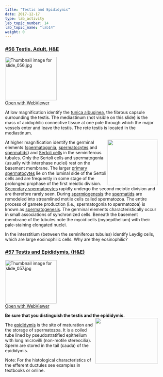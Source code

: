 ```yaml
---
title: "Testis and Epididymis"
date: 2017-12-17
type: lab_activity
lab_topic_number: 14
lab_topic_name: "lab14"
weight: 0
---
```

<div class="entrybody">
						<h3><u><b>#56 Testis, Adult, <span class="caps">H&amp;E</span></b></u></h3>

<div class="thumbnail"> <a href="http://virtualslides.cumc.columbia.edu/56.svs/view.apml?" target="_blank"><img alt="Thumbnail image for slide_056.jpg" src="/assets/images/slide_056-thumb-170x143-1518.jpg" width="170" height="143" class="mt-image-left"></a><br><a href="http://virtualslides.cumc.columbia.edu/56.svs/view.apml?" target="_blank">Open with WebViewer</a></div>

<p>At low magnification identify the <u>tunica albuginea</u>, the fibrous capsule surrounding the testis. The mediastinum (not visible on this slide) is the mass of acidophilic connective tissue at one pole through which the major vessels enter and leave the testis.  The rete testis is located in the mediastinum.  </p>

<p><img src="/assets/images/56%20testis.jpg" style="width:166px; height:150px; float:right;">At higher magnification identify the germinal elements (<u>spermatogonia</u>, <u>spermatocytes</u> and <u>spermatids</u>) and <u>Sertoli cells</u> in the seminiferous tubules.  Only the Sertoli cells and spermatogonia (usually with interphase nuclei) rest on the basement membrane.  The larger <u>primary spermatocytes</u> lie on the luminal side of the Sertoli cells and are frequently in some stage of the prolonged prophase of the first meiotic division.  <u>Secondary spermatocytes</u> rapidly undergo the second meiotic division and are therefore rarely seen.  During <u>spermiogenesis</u> the <u>spermatids</u> are remodeled into streamlined motile cells called spermatozoa.  The entire process of gamete production (i.e., spermatogonia to spermatozoa) is known as <u>spermatogenesis</u>.  The germinal elements characteristically occur in small associations of synchronized cells.  Beneath the basement membrane of the tubules note the myoid cells (myoepithelium) with their pale-staining elongated nuclei. </p>

<p>In the interstitium (between the seminiferous tubules) identify Leydig cells, which are large eosinophilic cells.  Why are they eosinophilic?</p>

<h3><u><b>#57 Testis and Epididymis, (H&amp;E)</b></u></h3>

<div class="thumbnail"> <a href="http://virtualslides.cumc.columbia.edu/57.svs/view.apml?" target="_blank"><img alt="Thumbnail image for slide_057.jpg" src="/assets/images/slide_057-thumb-170x143-1521.jpg" width="170" height="143" class="mt-image-left"></a><br><a href="http://virtualslides.cumc.columbia.edu/57.svs/view.apml?" target="_blank">Open with WebViewer</a></div>

<p><strong>Be sure that you distinguish the testis and the epididymis.</strong> <img src="/assets/images/57%20testis%20and%20epididimus.jpg" style="width:207px; height:150px; float:right;"></p>

<p>The <u>epididymis</u> is the site of maturation and the storage of spermatozoa.  It is a coiled tube lined by pseudostratified epithelium with long microvilli (non-motile stereocilia).  Sperm are stored in the tail (cauda) of the epididymis.</p>

<p>Note:  For the histological characteristics of the efferent ductules see examples in textbooks or online.</p>
						
						
</div>
